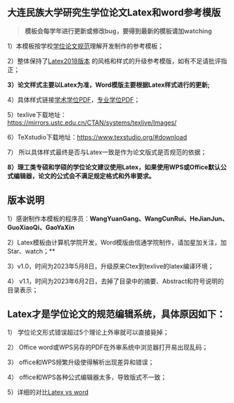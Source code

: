 ## 大连民族大学研究生学位论文Latex和word参考模版

> **模板会每学年进行更新或修改bug，要得到最新的模板请加watching**

1）本模板按学校[学位论文规范](https://github.com/neumason/DLNU/blob/main/%E5%8E%86%E5%8F%B2%E7%89%88%E6%9C%AC/%E5%A4%A7%E8%BF%9E%E6%B0%91%E6%97%8F%E5%A4%A7%E5%AD%A6%E5%AD%A6%E4%BD%8D%E8%AE%BA%E6%96%87%E6%92%B0%E5%86%99%E8%A7%84%E8%8C%83-%E4%BF%A1%E9%80%9A20230603.doc)理解开发制作的参考模板；

2）整体保持了[Latex2018版本](https://github.com/neumason/DLNU/tree/main/%E5%8E%86%E5%8F%B2%E7%89%88%E6%9C%AC/%E8%AE%BA%E6%96%87%E6%A8%A1%E6%9D%BF2018v2.0) 的风格和样式的升级参考模版，如有不足请批评指正；

**3）论文样式主要以Latex为准，Word模版主要根据Latex样式进行的更新;**


4）具体样式链接[学术学位PDF](https://github.com/neumason/DLNU/blob/main/LATEX%E5%8F%82%E8%80%83%E6%A8%A1%E7%89%88(%E5%AD%A6%E6%9C%AF%E5%AD%A6%E4%BD%8D)/main_file.pdf)，[专业学位PDF](https://github.com/neumason/DLNU/blob/main/LATEX%E5%8F%82%E8%80%83%E6%A8%A1%E7%89%88(%E4%B8%93%E4%B8%9A%E5%AD%A6%E4%BD%8D)/main_file.pdf)；

5）texlive下载地址：https://mirrors.ustc.edu.cn/CTAN/systems/texlive/Images/

6）TeXstudio下载地址：https://www.texstudio.org/#download

7） 所以具体样式最终是否与Latex一致是作为论文版式是否规范的依据；

**8）理工类专硕和学硕的学位论文建议使用Latex，如果使用WPS或Office默认公式编辑器，论文的公式会不满足规定格式和外审要求。**

## 版本说明
1）感谢制作本模板的程序员：**WangYuanGang、WangCunRui、HeJianJun、GuoXiaoQi、GaoYaXin**

2）Latex模板由计算机学院开发，Word模版由信通学院制作，请加星加关注，加Star、watch；**

3）v1.0，时间为2023年5月8日，升级原来Ctex到texlive的latex编译环境；

4） v1.1，时间为2023年6月2日，去掉了目录中的摘要、Abstract和符号说明的目录表示；






## Latex才是学位论文的规范编辑系统，具体原因如下：

1）	学位论文形式错误超过5个理论上外审就可以直接毙掉；

2）	Office word或WPS另存的PDF在外审系统中浏览器打开易出现乱码；

3）	office和WPS频繁升级使得解析出现差异和错误；

4）	office和WPS各种公式编辑器太多，导致版式不一致；

5）详细的对比[Latex vs word ](https://blog.csdn.net/weixin_41628708/article/details/120643716)


